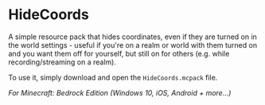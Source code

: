 # HideCoords

A simple resource pack that hides coordinates, even if they are turned on in the world settings - useful if you're on a realm or world with them turned on and you want them off for yourself, but still on for others (e.g. while recording/streaming on a realm).

To use it, simply download and open the `HideCoords.mcpack` file.

_For Minecraft: Bedrock Edition (Windows 10, iOS, Android + more...)_
